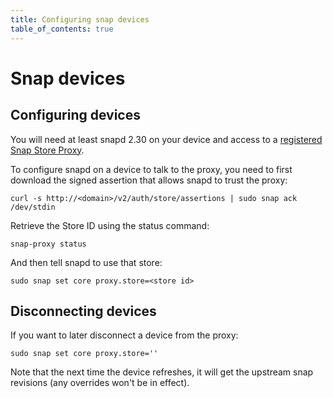 ```yaml
---
title: Configuring snap devices
table_of_contents: true
---
```


# Snap devices

## Configuring devices

You will need at least snapd 2.30 on your device and access to a
 [registered Snap Store Proxy](register.html).

To configure snapd on a device to talk to the proxy, you need to first
download the signed assertion that allows snapd to trust the proxy:

    curl -s http://<domain>/v2/auth/store/assertions | sudo snap ack /dev/stdin

Retrieve the Store ID using the status command:

    snap-proxy status

And then tell snapd to use that store:

    sudo snap set core proxy.store=<store id>

## Disconnecting devices

If you want to later disconnect a device from the proxy:

    sudo snap set core proxy.store=''

Note that the next time the device refreshes, it will get the upstream
snap revisions (any overrides won't be in effect).
